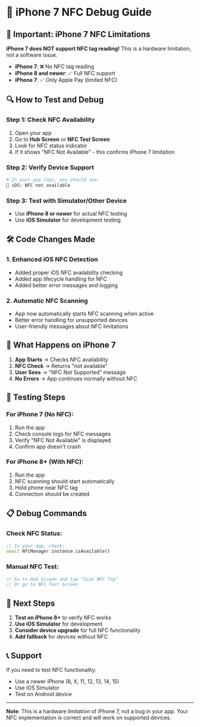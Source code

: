 # 📱 iPhone 7 NFC Debug Guide

## 🚨 **Important: iPhone 7 NFC Limitations**

**iPhone 7 does NOT support NFC tag reading!** This is a hardware limitation, not a software issue.

- **iPhone 7**: ❌ No NFC tag reading
- **iPhone 8 and newer**: ✅ Full NFC support
- **iPhone 7**: ✅ Only Apple Pay (limited NFC)

## 🔍 **How to Test and Debug**

### **Step 1: Check NFC Availability**
1. Open your app
2. Go to **Hub Screen** or **NFC Test Screen**
3. Look for NFC status indicator
4. If it shows "NFC Not Available" - this confirms iPhone 7 limitation

### **Step 2: Verify Device Support**
```bash
# In your app logs, you should see:
📱 iOS: NFC not available
```

### **Step 3: Test with Simulator/Other Device**
- Use **iPhone 8 or newer** for actual NFC testing
- Use **iOS Simulator** for development testing

## 🛠️ **Code Changes Made**

### **1. Enhanced iOS NFC Detection**
- Added proper iOS NFC availability checking
- Added app lifecycle handling for NFC
- Added better error messages and logging

### **2. Automatic NFC Scanning**
- App now automatically starts NFC scanning when active
- Better error handling for unsupported devices
- User-friendly messages about NFC limitations

## 📱 **What Happens on iPhone 7**

1. **App Starts** → Checks NFC availability
2. **NFC Check** → Returns "not available"
3. **User Sees** → "NFC Not Supported" message
4. **No Errors** → App continues normally without NFC

## 🔧 **Testing Steps**

### **For iPhone 7 (No NFC):**
1. Run the app
2. Check console logs for NFC messages
3. Verify "NFC Not Available" is displayed
4. Confirm app doesn't crash

### **For iPhone 8+ (With NFC):**
1. Run the app
2. NFC scanning should start automatically
3. Hold phone near NFC tag
4. Connection should be created

## 📋 **Debug Commands**

### **Check NFC Status:**
```dart
// In your app, check:
await NfcManager.instance.isAvailable()
```

### **Manual NFC Test:**
```dart
// Go to Hub Screen and tap "Scan NFC Tag"
// Or go to NFC Test Screen
```

## 🚀 **Next Steps**

1. **Test on iPhone 8+** to verify NFC works
2. **Use iOS Simulator** for development
3. **Consider device upgrade** for full NFC functionality
4. **Add fallback** for devices without NFC

## 📞 **Support**

If you need to test NFC functionality:
- Use a newer iPhone (8, X, 11, 12, 13, 14, 15)
- Use iOS Simulator
- Test on Android device

---

**Note**: This is a hardware limitation of iPhone 7, not a bug in your app. Your NFC implementation is correct and will work on supported devices. 